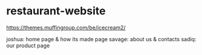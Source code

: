 # restaurant-website

https://themes.muffingroup.com/be/icecream2/

joshua: home page & how its made page
savage: about us & contacts
sadiq: our product page
